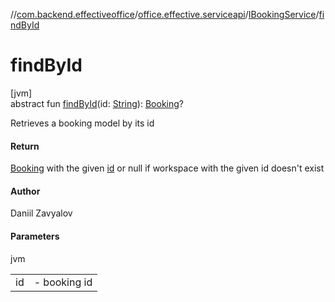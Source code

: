 //[com.backend.effectiveoffice](../../../index.md)/[office.effective.serviceapi](../index.md)/[IBookingService](index.md)/[findById](find-by-id.md)

# findById

[jvm]\
abstract fun [findById](find-by-id.md)(id: [String](https://kotlinlang.org/api/latest/jvm/stdlib/kotlin/-string/index.html)): [Booking](../../office.effective.model/-booking/index.md)?

Retrieves a booking model by its id

#### Return

[Booking](../../office.effective.model/-booking/index.md) with the given [id](find-by-id.md) or null if workspace with the given id doesn't exist

#### Author

Daniil Zavyalov

#### Parameters

jvm

| | |
|---|---|
| id | -     booking id |
